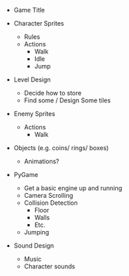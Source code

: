 - Game Title

- Character Sprites
	- Rules
	- Actions
		- Walk
		- Idle
		- Jump
- Level Design
	- Decide how to store
	- Find some / Design Some tiles
- Enemy Sprites
	- Actions
		- Walk
- Objects (e.g. coins/ rings/ boxes)
	- Animations? 
	
- PyGame
	- Get a basic engine up and running
	- Camera Scrolling
	- Collision Detection 
		- Floor
		- Walls
		- Etc.
	- Jumping

- Sound Design
    - Music
    - Character sounds
    
